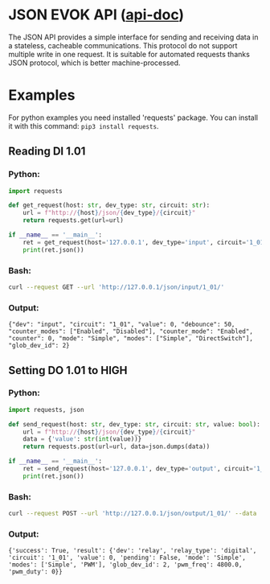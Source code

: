 # JSON EVOK API ([api-doc]())

The JSON API provides a simple interface for sending and receiving data in a stateless, cacheable communications.
This protocol do not support multiple write in one request.
It is suitable for automated requests thanks JSON protocol, which is better machine-processed.

# Examples

For python examples you need installed 'requests' package.
You can install it with this command: `pip3 install requests`.

## Reading DI 1.01

### Python:
```python
import requests

def get_request(host: str, dev_type: str, circuit: str):
    url = f"http://{host}/json/{dev_type}/{circuit}"
    return requests.get(url=url)

if __name__ == '__main__':
    ret = get_request(host='127.0.0.1', dev_type='input', circuit='1_01')
    print(ret.json())
```

### Bash:
```bash
curl --request GET --url 'http://127.0.0.1/json/input/1_01/'
```

### Output:
```
{"dev": "input", "circuit": "1_01", "value": 0, "debounce": 50, "counter_modes": ["Enabled", "Disabled"], "counter_mode": "Enabled", "counter": 0, "mode": "Simple", "modes": ["Simple", "DirectSwitch"], "glob_dev_id": 2}
```


## Setting DO 1.01 to HIGH

### Python:
```python
import requests, json

def send_request(host: str, dev_type: str, circuit: str, value: bool):
    url = f"http://{host}/json/{dev_type}/{circuit}"
    data = {'value': str(int(value))}
    return requests.post(url=url, data=json.dumps(data))

if __name__ == '__main__':
    ret = send_request(host='127.0.0.1', dev_type='output', circuit='1_01', value=True)
    print(ret.json())
```

### Bash:
```bash
curl --request POST --url 'http://127.0.0.1/json/output/1_01/' --data '{"value": 1}'
```

### Output:
```
{'success': True, 'result': {'dev': 'relay', 'relay_type': 'digital', 'circuit': '1_01', 'value': 0, 'pending': False, 'mode': 'Simple', 'modes': ['Simple', 'PWM'], 'glob_dev_id': 2, 'pwm_freq': 4800.0, 'pwm_duty': 0}}
```
